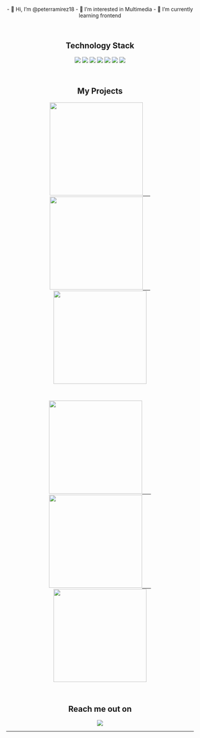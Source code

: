 



<p align="center"> </p align="center">
<!-- <img src="https://github.com/ritik307/ritik307/blob/main/images/newbg(1).png" /> -->

<p align="center">
- 👋 Hi, I’m @peterramirez18
- 👀 I’m interested in Multimedia
- 🌱 I’m currently learning frontend
</p>

<br>

<h2 align="center">Technology Stack</h2>

<p align="center">

<img src="https://img.shields.io/badge/-HTML5-E34F26?style=flat-square&logo=html5&logoColor=white"/>
<img src="https://img.shields.io/badge/-CSS3-1572B6?style=flat-square&logo=css3"/>
<img src="https://img.shields.io/badge/-Bootstrap-563D7C?style=flat-square&logo=bootstrap"/>
<img src="https://img.shields.io/badge/-Heroku-430098?style=flat-square&logo=heroku"/>
<img src="https://img.shields.io/badge/-React-black?style=flat-square&logo=react"/>
<img src="https://img.shields.io/badge/-Git-black?style=flat-square&logo=git"/>
<img src="https://img.shields.io/badge/-GitHub-black?style=flat-square&logo=github"/>
</p>

<br>

<h2 align="center">My Projects</h2>

<p align="center">
 <a href="https://peterramirez18.github.io/NFT-Gollect-Art/">
  <img src="https://i.postimg.cc/brHP49j3/NFT-Gollect-ART.png" width="250"/>&nbsp &nbsp &nbsp
 </a>
 <a href="https://testimonials-grid-section-main-ashy-seven.vercel.app/">
  <img src="https://i.postimg.cc/25GhpwMy/Testimonials-Grid.png" width="250"/>&nbsp &nbsp &nbsp
 </a>
 <a href="https://timetrackingdashboard.herokuapp.com/">
  <img src="https://i.postimg.cc/sDcBwRHW/Time-Tracking-Dashboard.png" width="250"/>
 </a>
</p>

<br>

<p align="center">
 <a href="https://sunnyside-agency.herokuapp.com/">
  <img src="https://i.postimg.cc/bN8qvCHN/Sunnyside-Agency.png" width="250"/> &nbsp &nbsp &nbsp
 </a>
 <a href="#">
  <img src="https://i.postimg.cc/brHP49j3/NFT-Gollect-ART.png" width="250"/> &nbsp &nbsp &nbsp
 </a>
 <a href="#">
  <img src="https://i.postimg.cc/brHP49j3/NFT-Gollect-ART.png" width="250"/> 
 </a>
</p>

<br>

<h2 align="center">Reach me out on</h2>

<p align="center">
<a href="https://twitter.com/peterramirez_18">
 <img src="https://img.shields.io/twitter/url?label=peterramirez_18&style=social&url=https%3A%2F%2Ftwitter.com%2Fpeterramirez_18"/>
</a>
</p>


<hr>


